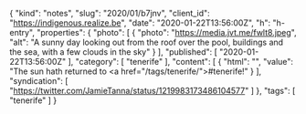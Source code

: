 {
  "kind": "notes",
  "slug": "2020/01/b7jnv",
  "client_id": "https://indigenous.realize.be",
  "date": "2020-01-22T13:56:00Z",
  "h": "h-entry",
  "properties": {
    "photo": [
      {
        "photo": "https://media.jvt.me/fwlt8.jpeg",
        "alt": "A sunny day looking out from the roof over the pool, buildings and the sea, with a few clouds in the sky"
      }
    ],
    "published": [
      "2020-01-22T13:56:00Z"
    ],
    "category": [
      "tenerife"
    ],
    "content": [
      {
        "html": "",
        "value": "The sun hath returned to <a href=\"/tags/tenerife/\">#tenerife</a>!"
      }
    ],
    "syndication": [
      "https://twitter.com/JamieTanna/status/1219983173486104577"
    ]
  },
  "tags": [
    "tenerife"
  ]
}
